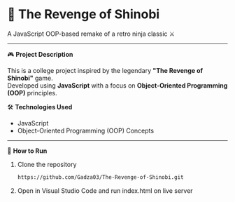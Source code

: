 # 🥷 The Revenge of Shinobi

A JavaScript OOP-based remake of a retro ninja classic ⚔️

---

🎮 **Project Description**

This is a college project inspired by the legendary **"The Revenge of Shinobi"** game.  
Developed using **JavaScript** with a focus on **Object-Oriented Programming (OOP)** principles. 


🛠 **Technologies Used**

- JavaScript
- Object-Oriented Programming (OOP) Concepts


---

📂 **How to Run**

1. Clone the repository  
   ```bash
   https://github.com/Gadza03/The-Revenge-of-Shinobi.git
   
2. Open in Visual Studio Code and run index.html on live server
